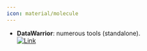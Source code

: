 ```yaml
---
icon: material/molecule
---
```


- **DataWarrior**: numerous tools (standalone).  
	[![Link](https://img.shields.io/badge/Link-online-brightgreen?style=for-the-badge&logo=cachet&logoColor=65FF8F)](http://www.openmolecules.org/datawarrior/) 

